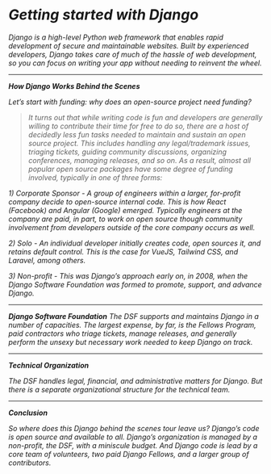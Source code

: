 # *Getting started with Django*

*Django is a high-level Python web framework that enables rapid development of secure and maintainable websites. Built by experienced developers, Django takes care of much of the hassle of web development, so you can focus on writing your app without needing to reinvent the wheel.*

<hr>

***How Django Works Behind the Scenes***

*Let’s start with funding: why does an open-source project need funding?*

> *It turns out that while writing code is fun and developers are generally willing to contribute their time for free to do so, there are a host of decidedly less fun tasks needed to maintain and sustain an open source project. This includes handling any legal/trademark issues, triaging tickets, guiding community discussions, organizing conferences, managing releases, and so on. As a result, almost all popular open source packages have some degree of funding involved, typically in one of three forms:*

*1) Corporate Sponsor - A group of engineers within a larger, for-profit company decide to open-source internal code. This is how React (Facebook) and Angular (Google) emerged. Typically engineers at the company are paid, in part, to work on open source though community involvement from developers outside of the core company occurs as well.*

*2) Solo - An individual developer initially creates code, open sources it, and retains default control. This is the case for VueJS, Tailwind CSS, and Laravel, among others.*

*3) Non-profit - This was Django’s approach early on, in 2008, when the Django Software Foundation was formed to promote, support, and advance Django.*

<hr>

***Django Software Foundation***
*The DSF supports and maintains Django in a number of capacities. The largest expense, by far, is the Fellows Program, paid contractors who triage tickets, manage releases, and generally perform the unsexy but necessary work needed to keep Django on track.*
<hr>

***Technical Organization***

*The DSF handles legal, financial, and administrative matters for Django. But there is a separate organizational structure for the technical team.*
<hr>

***Conclusion***

*So where does this Django behind the scenes tour leave us? Django’s code is open source and available to all. Django’s organization is managed by a non-profit, the DSF, with a miniscule budget. And Django code is lead by a core team of volunteers, two paid Django Fellows, and a larger group of contributors.*
